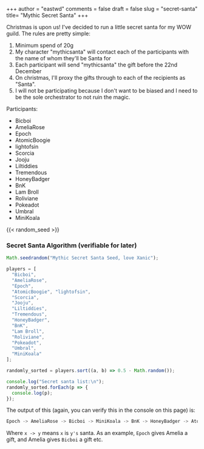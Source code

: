 +++
author = "eastwd"
comments = false
draft = false
slug = "secret-santa"
title= "Mythic Secret Santa"
+++

Christmas is upon us! I've decided to run a little secret santa for my WOW guild. The rules are pretty simple:

1. Minimum spend of 20g
2. My character "mythicsanta" will contact each of the participants with the name of whom they'll be Santa for
3. Each participant will send "mythicsanta" the gift before the 22nd December
4. On christmas, I'll proxy the gifts through to each of the recipients as "Santa".
5. I will not be participating because I don't want to be biased and I need to be the sole orchestrator to not ruin the magic.

Participants:

- Bicboi
- AmeliaRose
- Epoch
- AtomicBoogie
- lightofsin
- Scorcia
- Jooju
- Liltiddies
- Tremendous
- HoneyBadger
- BnK
- Lam Broll
- Roliviane
- Pokeadot
- Umbral
- MiniKoala

{{< random_seed >}}

### Secret Santa Algorithm (verifiable for later)

```javascript
Math.seedrandom("Mythic Secret Santa Seed, love Xanic");

players = [
  "Bicboi",
  "AmeliaRose",
  "Epoch",
  "AtomicBoogie", "lightofsin",
  "Scorcia",
  "Jooju",
  "Liltiddies",
  "Tremendous",
  "HoneyBadger",
  "BnK",
  "Lam Broll",
  "Roliviane",
  "Pokeadot",
  "Umbral",
  "MiniKoala"
];

randomly_sorted = players.sort((a, b) => 0.5 - Math.random());

console.log("Secret santa list:\n");
randomly_sorted.forEach(p => {
  console.log(p);
});
```

The output of this (again, you can verify this in the console on this page) is:

```javascript
Epoch -> AmeliaRose -> Bicboi -> MiniKoala -> BnK -> HoneyBadger -> AtomicBoogie -> Pokeadot -> Liltiddies -> lightofsin -> Umbral -> Tremendous -> Scorcia -> Jooju -> Lam Broll -> Roliviane -> Epoch
```

Where `x -> y` means `x` is `y's` santa. As an example, `Epoch` gives Amelia a gift, and Amelia gives `Bicboi` a gift etc.

